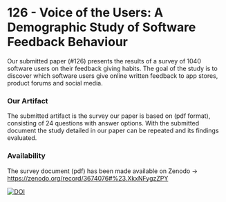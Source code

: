 # 126 - Voice of the Users: A Demographic Study of Software Feedback Behaviour

Our submitted paper (#126) presents the results of a survey of 1040 software users on their feedback giving habits.
The goal of the study is to discover which software users give online written feedback to app stores, product forums and social media.

### Our Artifact
The submitted artifact is the survey our paper is based on (pdf format), consisting of 24 questions with answer options.
With the submitted document the study detailed in our paper can be repeated and its findings evaluated.

### Availability
The survey document (pdf) has been made available on Zenodo -> https://zenodo.org/record/3674076#%23.XkxNFygzZPY

[![DOI](https://zenodo.org/badge/DOI/10.5281/zenodo.3674076.svg)](https://doi.org/10.5281/zenodo.3674076)


